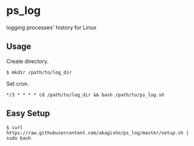 # ps_log

logging processes' history for Linux

## Usage

Create directory.

    $ mkdir /path/to/log_dir

Set cron.

    */3 * * * * cd /path/to/log_dir && bash /path/to/ps_log.sh

## Easy Setup

    $ curl https://raw.githubusercontent.com/akagisho/ps_log/master/setup.sh | sudo bash
